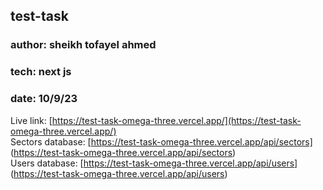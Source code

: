 
## test-task
### author: sheikh tofayel ahmed
### tech: next js
### date: 10/9/23


Live link: [https://test-task-omega-three.vercel.app/](https://test-task-omega-three.vercel.app/) <br>
Sectors database: [https://test-task-omega-three.vercel.app/api/sectors] (https://test-task-omega-three.vercel.app/api/sectors) <br>
Users database: [https://test-task-omega-three.vercel.app/api/users] (https://test-task-omega-three.vercel.app/api/users)

